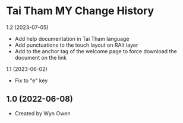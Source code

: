 Tai Tham MY Change History
====================

1.2 (2023-07-05)
* Add help documentation in Tai Tham language
* Add punctuations to the touch layout on RAlt layer
* Add <download> to the anchor tag of the welcome page to force download the document on the link

1.1 (2023-06-02)
* Fix to "e" key

1.0 (2022-06-08)
----------------
* Created by Wyn Owen
